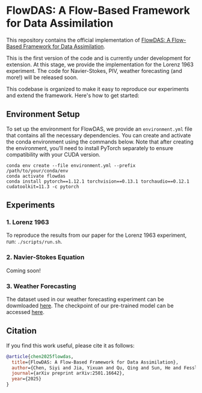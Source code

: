# FlowDAS: A Flow-Based Framework for Data Assimilation

This repository contains the official implementation of [FlowDAS: A Flow-Based Framework for Data Assimilation](https://arxiv.org/abs/2501.16642).

This is the first version of the code and is currently under development for extension. At this stage, we provide the implementation for the Lorenz 1963 experiment. The code for Navier-Stokes, PIV, weather forecasting (and more!) will be released soon.

This codebase is organized to make it easy to reproduce our experiments and extend the framework. Here's how to get started:

## Environment Setup

To set up the environment for FlowDAS, we provide an `environment.yml` file that contains all the necessary dependencies. You can create and activate the conda environment using the commands below. Note that after creating the environment, you'll need to install PyTorch separately to ensure compatibility with your CUDA version.


```
conda env create --file environment.yml --prefix /path/to/your/conda/env
conda activate flowdas
conda install pytorch==1.12.1 torchvision==0.13.1 torchaudio==0.12.1 cudatoolkit=11.3 -c pytorch
```


## Experiments

### 1. Lorenz 1963

To reproduce the results from our paper for the Lorenz 1963 experiment, run: ``./scripts/run.sh``.

### 2. Navier-Stokes Equation

Coming soon!

### 3. Weather Forecasting

The dataset used in our weather forecasting experiment can be dowmloaded [here](https://www.dropbox.com/scl/fi/h83pp33jx5gz62gk0gncs/sevir_lr.zip?rlkey=dtnnk6x4af0hhrneugijhq60s&st=59exx82d&dl=0). The checkpoint of our pre-trained model can be accessed [here](https://www.dropbox.com/scl/fi/5z1bwfdvbztnums9deqhe/latest.pt?rlkey=o5izt721am3hzkcwjmmn7joym&st=0bdrds2o&dl=0).







## Citation

If you find this work useful, please cite it as follows:

```bib
@article{chen2025flowdas,
  title={FlowDAS: A Flow-Based Framework for Data Assimilation},
  author={Chen, Siyi and Jia, Yixuan and Qu, Qing and Sun, He and Fessler, Jeffrey A},
  journal={arXiv preprint arXiv:2501.16642},
  year={2025}
}
```

